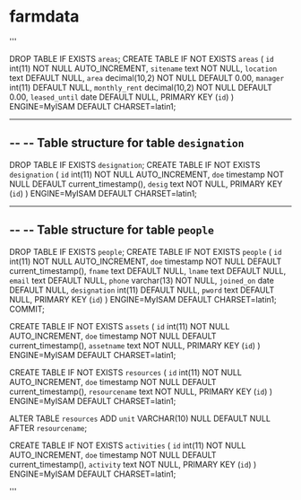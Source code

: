 # farmdata

'''

DROP TABLE IF EXISTS `areas`;
CREATE TABLE IF NOT EXISTS `areas` (
  `id` int(11) NOT NULL AUTO_INCREMENT,
  `sitename` text NOT NULL,
  `location` text DEFAULT NULL,
  `area` decimal(10,2) NOT NULL DEFAULT 0.00,
  `manager` int(11) DEFAULT NULL,
  `monthly_rent` decimal(10,2) NOT NULL DEFAULT 0.00,
  `leased_until` date DEFAULT NULL,
  PRIMARY KEY (`id`)
) ENGINE=MyISAM DEFAULT CHARSET=latin1;

-- --------------------------------------------------------

--
-- Table structure for table `designation`
--

DROP TABLE IF EXISTS `designation`;
CREATE TABLE IF NOT EXISTS `designation` (
  `id` int(11) NOT NULL AUTO_INCREMENT,
  `doe` timestamp NOT NULL DEFAULT current_timestamp(),
  `desig` text NOT NULL,
  PRIMARY KEY (`id`)
) ENGINE=MyISAM DEFAULT CHARSET=latin1;

-- --------------------------------------------------------

--
-- Table structure for table `people`
--

DROP TABLE IF EXISTS `people`;
CREATE TABLE IF NOT EXISTS `people` (
  `id` int(11) NOT NULL AUTO_INCREMENT,
  `doe` timestamp NOT NULL DEFAULT current_timestamp(),
  `fname` text DEFAULT NULL,
  `lname` text DEFAULT NULL,
  `email` text DEFAULT NULL,
  `phone` varchar(13) NOT NULL,
  `joined_on` date DEFAULT NULL,
  `designation` int(11) DEFAULT NULL,
  `pword` text DEFAULT NULL,
  PRIMARY KEY (`id`)
) ENGINE=MyISAM DEFAULT CHARSET=latin1;
COMMIT;


CREATE TABLE IF NOT EXISTS `assets` (
  `id` int(11) NOT NULL AUTO_INCREMENT,
  `doe` timestamp NOT NULL DEFAULT current_timestamp(),
  `assetname` text NOT NULL,
  PRIMARY KEY (`id`)
) ENGINE=MyISAM DEFAULT CHARSET=latin1;



CREATE TABLE IF NOT EXISTS `resources` (
  `id` int(11) NOT NULL AUTO_INCREMENT,
  `doe` timestamp NOT NULL DEFAULT current_timestamp(),
  `resourcename` text NOT NULL,
  PRIMARY KEY (`id`)
) ENGINE=MyISAM DEFAULT CHARSET=latin1;

ALTER TABLE `resources` ADD `unit` VARCHAR(10) NULL DEFAULT NULL AFTER `resourcename`;


CREATE TABLE IF NOT EXISTS `activities` (
  `id` int(11) NOT NULL AUTO_INCREMENT,
  `doe` timestamp NOT NULL DEFAULT current_timestamp(),
  `activity` text NOT NULL,
  PRIMARY KEY (`id`)
) ENGINE=MyISAM DEFAULT CHARSET=latin1;



'''
